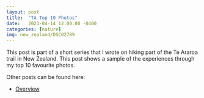 ```yaml
---
layout: post
title:  "TA Top 10 Photos"
date:   2023-04-14 12:00:00 -0400
categories: [nature]
img: new_zealand/DSC02789
---
```


This post is part of a short series that I wrote on hiking part of the Te Araroa trail in New Zealand. This post shows a sample of the experiences through my top 10 favourite photos.

Other posts can be found here:

- [Overview](/2023/05/01/ta_overview.html)
